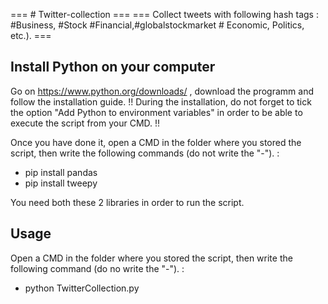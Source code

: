 === # Twitter-collection ===
=== Collect  tweets  with following hash tags : #Business, #Stock #Financial,#globalstockmarket # Economic, Politics, etc.). ===


## Install Python on your computer

Go on https://www.python.org/downloads/ , download the programm and follow the installation guide.
!! During the installation, do not forget to tick the option "Add Python to environment variables" in order to be able to execute the script from your CMD. !!

Once you have done it, open a CMD in the folder where you stored the script, then write the following commands (do not write the "-"). :
- pip install pandas
- pip install tweepy

You need both these 2 libraries in order to run the script.


## Usage

Open a CMD in the folder where you stored the script, then write the following command (do no write the "-"). :
- python TwitterCollection.py
